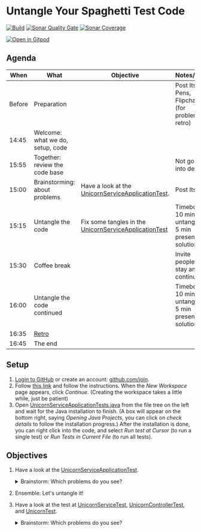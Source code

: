 # Untangle Your Spaghetti Test Code
[![Build](https://github.com/mkutz/untangle-your-spaghetti-test-code/actions/workflows/build.yml/badge.svg)](https://github.com/mkutz/untangle-your-spaghetti-test-code/actions/workflows/build.yml)
[![Sonar Quality Gate](https://img.shields.io/sonar/quality_gate/mkutz_untangle-your-spaghetti-test-code?server=https%3A%2F%2Fsonarcloud.io)](https://sonarcloud.io/dashboard?id=mkutz_untangle-your-spaghetti-test-code)
[![Sonar Coverage](https://img.shields.io/sonar/coverage/mkutz_untangle-your-spaghetti-test-code?server=http%3A%2F%2Fsonarcloud.io)](https://sonarcloud.io/dashboard?id=mkutz_untangle-your-spaghetti-test-code)

[![Open in Gitpod](https://gitpod.io/button/open-in-gitpod.svg)](https://gitpod.io/#https://github.com/mkutz/untangle-your-spaghetti-test-code)


## Agenda

| When   | What                             | Objective                                                | Notes/Hints                                          |
|--------|----------------------------------|----------------------------------------------------------|------------------------------------------------------|
| Before | Preparation                      |                                                          | Post Its, Pens, Flipchart (for problems & retro)     |
| 14:45  | Welcome: what we do, setup, code |                                                          |                                                      |
| 15:55  | Together: review the code base   |                                                          | Not going into details                               |
| 15:00  | Brainstorming: about problems    | Have a look at the [UnicornServiceApplicationTest].      | Post Its?                                            |
| 15:15  | Untangle the code                | Fix some tangles in the [UnicornServiceApplicationTest]  | Timeboxed: 10 min untangling, 5 min present solution |
| 15:30  | Coffee break                     |                                                          | Invite people to stay and continue                   |
| 16:00  | Untangle the code continued      |                                                          | Timeboxed: 10 min untangling, 5 min present solution |
| 16:35  | [Retro](RETROSPECTIVE.md)        |                                                          |                                                      |
| 16:45  | The end                          |                                                          |                                                      |


## Setup

1. [Login to GitHub](https://github.com/login) or create an account: [github.com/join](https://github.com/join).
2. Follow [this link](https://gitpod.io/new/#https://github.com/mkutz/untangle-your-spaghetti-test-code) and follow the instructions. When the _New Workspace_ page appears, click _Continue_. (Creating the workspace takes a little while, just be patient)
3. Open [UnicornServiceApplicationTests.java](src/test/java/com/agiletestingdays/untangletestcode/unicornservice/UnicornServiceApplicationTests.java) from the file tree on the left and wait for the Java installation to finish. (A box will appear on the bottom right, saying _Opening Java Projects_, you can click on _check details_ to follow the installation progress.)
   After the installation is done, you can right click into the code, and select _Run test at Cursor_ (to run a single test) or _Run Tests in Current File_ (to run all tests).


## Objectives

1. Have a look at the [UnicornServiceApplicationTest].

   <details><summary>Brainstorm: Which problems do you see?</summary>

   - Do you understand **what's being tested**?

   - Is there a proper **arrange, act, assert structure** in the test cases?

   - Are the **names of test cases and variables** consistent?

     Does it help to understand implications of failures?

     Does it help to find the corresponding code?

   - Do you understand **how the test works technically**?

   - Do you see **where the test data is coming from**?

   - Which **code duplications** do you find?

     How would you reduce them?
   </details>

2. Ensemble: Let's untangle it!

3. Have a look at the test at [UnicornServiceTest], [UnicornControllerTest], and [UnicornTest].

   <details><summary>Brainstorm: Which problems do you see?</summary>

    - Which **layer of the testing pyramid** is this test on?

      Is the layer appropriate for the test cases?
      Can we move tests here?
     </details>


[UnicornServiceApplicationTest]: <src/test/java/com/agiletestingdays/untangletestcode/unicornservice/UnicornServiceApplicationTests.java>
[UnicornControllerTest]: <src/test/java/com/agiletestingdays/untangletestcode/unicornservice/unicorn/UnicornControllerTest.java>
[UnicornServiceTest]: <src/test/java/com/agiletestingdays/untangletestcode/unicornservice/unicorn/UnicornServiceTest.java>
[UnicornTest]: <src/test/java/com/agiletestingdays/untangletestcode/unicornservice/unicorn/UnicornTest.java>
[data.sql]: <src/test/resources/data.sql>

[Baeldung on Instancio]: <https://www.baeldung.com/java-test-data-instancio>
[Instancio]: <https://www.instancio.org/>
